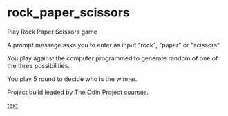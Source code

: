 # rock_paper_scissors

Play Rock Paper Scissors game

A prompt message asks you to enter as input "rock", "paper" or "scissors".

You play against the computer programmed to generate random of one of the three possibilities.

You play 5 round to decide who is the winner.

Project build leaded by The Odin Project courses.

[text](https://www.theodinproject.com/lessons/foundations-rock-paper-scissors)
